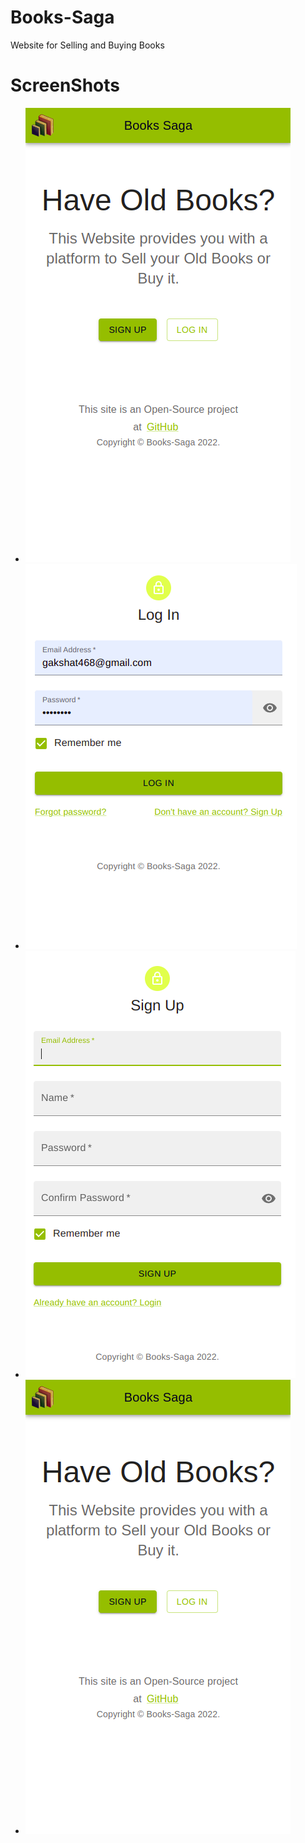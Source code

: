 # Books-Saga
Website for Selling and Buying Books
# ScreenShots
- ![alt text](https://github.com/AkshatGupta468/Books-Saga/blob/main/screenshots/homepage.png)
- ![alt text](https://github.com/AkshatGupta468/Books-Saga/blob/main/screenshots/Login.png)
- ![alt text](https://github.com/AkshatGupta468/Books-Saga/blob/main/screenshots/SignUp.png)
- ![alt text](https://github.com/AkshatGupta468/Books-Saga/blob/main/screenshots/homepage.png)
